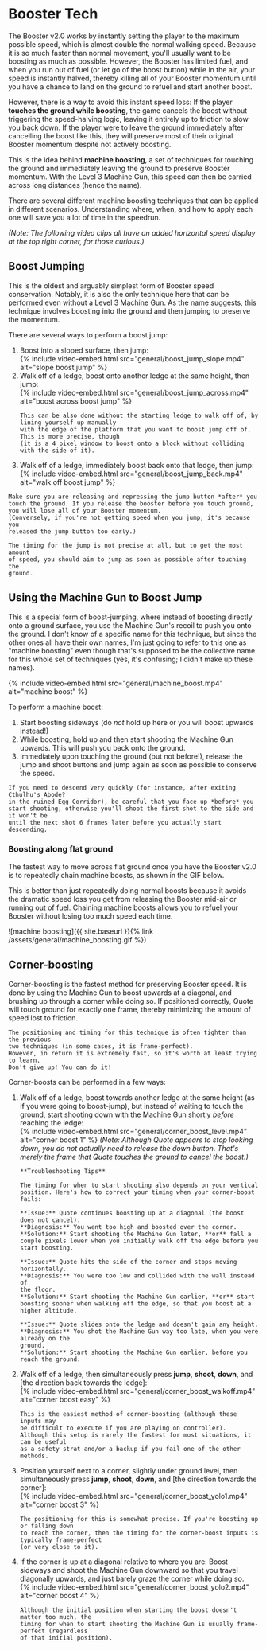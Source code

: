 # Booster Tech

The Booster v2.0 works by instantly setting the player to the maximum possible speed,
which is almost double the normal walking speed. Because it is so much faster than normal
movement, you'll usually want to be boosting as much as possible.
However, the Booster has limited fuel, and when you run out of fuel (or let go of the boost button)
while in the air, your speed is instantly halved, thereby killing all of your Booster momentum
until you have a chance to land on the ground to refuel and start another boost.

However, there is a way to avoid this instant speed loss: If the player
**touches the ground while boosting**, the game cancels the boost without triggering
the speed-halving logic, leaving it entirely up to friction to slow you back down.
If the player were to leave the ground immediately after cancelling the boost like this,
they will preserve most of their original Booster momentum despite not actively boosting.

This is the idea behind **machine boosting**, a set of techniques for touching
the ground and immediately leaving the ground to preserve Booster momentum. With the
Level 3 Machine Gun, this speed can then be carried across long distances (hence the name).

There are several different machine boosting techniques that can be applied in different
scenarios. Understanding where, when, and how to apply each one will save you a lot of time
in the speedrun.

*(Note: The following video clips all have an added horizontal speed display at the top right corner, for those curious.)*

## Boost Jumping

This is the oldest and arguably simplest form of Booster speed conservation.
Notably, it is also the only technique here that can be performed even without a Level 3
Machine Gun.
As the name suggests, this technique involves boosting into the ground and then jumping to preserve
the momentum.

There are several ways to perform a boost jump:
1. Boost into a sloped surface, then jump:  
   {% include video-embed.html src="general/boost_jump_slope.mp4" alt="slope boost jump" %}
2. Walk off of a ledge, boost onto another ledge at the same height, then jump:  
   {% include video-embed.html src="general/boost_jump_across.mp4" alt="boost across boost jump" %}
   ```warning
   This can be also done without the starting ledge to walk off of, by lining yourself up manually 
   with the edge of the platform that you want to boost jump off of. This is more precise, though 
   (it is a 4 pixel window to boost onto a block without colliding with the side of it).
   ```
3. Walk off of a ledge, immediately boost back onto that ledge, then jump:  
   {% include video-embed.html src="general/boost_jump_back.mp4" alt="walk off boost jump" %}

```tip
Make sure you are releasing and repressing the jump button *after* you 
touch the ground. If you release the booster before you touch ground, 
you will lose all of your Booster momentum. 
(Conversely, if you're not getting speed when you jump, it's because you 
released the jump button too early.)

The timing for the jump is not precise at all, but to get the most amount 
of speed, you should aim to jump as soon as possible after touching the 
ground.
```

## Using the Machine Gun to Boost Jump

This is a special form of boost-jumping, where instead of boosting directly
onto a ground surface, you use the Machine Gun's recoil to push you onto the ground.
I don't know of a specific name for this technique, but since the other ones all have
their own names, I'm just going to refer to this one as "machine boosting" even though
that's supposed to be the collective name for this whole set of techniques (yes, it's confusing;
I didn't make up these names).

{% include video-embed.html src="general/machine_boost.mp4" alt="machine boost" %}

To perform a machine boost:
1. Start boosting sideways (do *not* hold up here or you will boost upwards
   instead!)
2. While boosting, hold up and then start shooting the Machine Gun upwards.
   This will push you back onto the ground.
3. Immediately upon touching the ground (but not before!), release the jump
   and shoot buttons and jump again as soon as possible to conserve the speed.

```tip
If you need to descend very quickly (for instance, after exiting Cthulhu's Abode? 
in the ruined Egg Corridor), be careful that you face up *before* you 
start shooting, otherwise you'll shoot the first shot to the side and it won't be 
until the next shot 6 frames later before you actually start descending.
```

### Boosting along flat ground
The fastest way to move across flat ground once you have the Booster v2.0 
is to repeatedly chain machine boosts, as shown in the GIF below.

This is better than just repeatedly doing normal boosts because it avoids the 
dramatic speed loss you get from releasing the Booster mid-air or running out of fuel. 
Chaining machine boosts allows you to refuel your Booster without losing too much speed 
each time.

![machine boosting]({{ site.baseurl }}{% link /assets/general/machine_boosting.gif %})

## Corner-boosting

Corner-boosting is the fastest method for preserving Booster speed. It is done by using the
Machine Gun to boost upwards at a diagonal, and brushing up through a corner
while doing so. If positioned correctly, Quote will touch ground for exactly
one frame, thereby minimizing the amount of speed lost to friction.

```danger
The positioning and timing for this technique is often tighter than the previous 
two techniques (in some cases, it is frame-perfect). 
However, in return it is extremely fast, so it's worth at least trying to learn. 
Don't give up! You can do it!
```

Corner-boosts can be performed in a few ways:
1. Walk off of a ledge, boost towards another ledge at the same height (as
   if you were going to boost-jump), but instead of waiting to touch the
   ground, start shooting down with the Machine Gun shortly *before* reaching
   the ledge:  
   {% include video-embed.html src="general/corner_boost_level.mp4" alt="corner boost 1" %}
   *(Note: Although Quote appears to stop looking down, you do not actually 
   need to release the down button. That's merely the frame that Quote touches the ground 
   to cancel the boost.)*

   ```tip
   **Troubleshooting Tips**

   The timing for when to start shooting also depends on your vertical 
   position. Here's how to correct your timing when your corner-boost fails:

   **Issue:** Quote continues boosting up at a diagonal (the boost does not cancel).  
   **Diagnosis:** You went too high and boosted over the corner.  
   **Solution:** Start shooting the Machine Gun later, **or** fall a 
   couple pixels lower when you initially walk off the edge before you 
   start boosting.

   **Issue:** Quote hits the side of the corner and stops moving horizontally.  
   **Diagnosis:** You were too low and collided with the wall instead of 
   the floor.  
   **Solution:** Start shooting the Machine Gun earlier, **or** start 
   boosting sooner when walking off the edge, so that you boost at a 
   higher altitude.
   
   **Issue:** Quote slides onto the ledge and doesn't gain any height.  
   **Diagnosis:** You shot the Machine Gun way too late, when you were already on the 
   ground.  
   **Solution:** Start shooting the Machine Gun earlier, before you reach the ground.
   ```
2. Walk off of a ledge, then simultaneously press **jump**, **shoot**,
   **down**, and \[the direction back towards the ledge\]:  
   {% include video-embed.html src="general/corner_boost_walkoff.mp4" alt="corner boost easy" %}

   ```tip
   This is the easiest method of corner-boosting (although these inputs may 
   be difficult to execute if you are playing on controller). 
   Although this setup is rarely the fastest for most situations, it can be useful 
   as a safety strat and/or a backup if you fail one of the other methods.
   ```
3. Position yourself next to a corner, slightly under ground level, then
   simultaneously press **jump**, **shoot**, **down**, and \[the direction
   towards the corner\]:  
   {% include video-embed.html src="general/corner_boost_yolo1.mp4" alt="corner boost 3" %}
   
   ```warning
   The positioning for this is somewhat precise. If you're boosting up or falling down 
   to reach the corner, then the timing for the corner-boost inputs is typically frame-perfect 
   (or very close to it).
   ```
4. If the corner is up at a diagonal relative to where you are: Boost sideways
   and shoot the Machine Gun downward so that you travel diagonally upwards,
   and just barely graze the corner while doing so.  
   {% include video-embed.html src="general/corner_boost_yolo2.mp4" alt="corner boost 4" %}

   ```warning
   Although the initial position when starting the boost doesn't matter too much, the 
   timing for when to start shooting the Machine Gun is usually frame-perfect (regardless 
   of that initial position).
   ```
